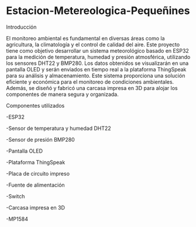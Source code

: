 # Estacion-Metereologica-Pequeñines

Introducción

El monitoreo ambiental es fundamental en diversas áreas como la agricultura, la climatología y el control de calidad del aire. Este proyecto tiene como objetivo desarrollar un sistema meteorológico basado en ESP32 para la medición de temperatura, humedad y presión atmosférica, utilizando los sensores DHT22 y BMP280. Los datos obtenidos se visualizarán en una pantalla OLED y serán enviados en tiempo real a la plataforma ThingSpeak para su análisis y almacenamiento. Este sistema proporciona una solución eficiente y económica para el monitoreo de condiciones ambientales. Además, se diseñó y fabricó una carcasa impresa en 3D para alojar los componentes de manera segura y organizada.

Componentes utilizados

-ESP32

-Sensor de temperatura y humedad DHT22

-Sensor de presión BMP280

-Pantalla OLED

-Plataforma ThingSpeak

-Placa de circuito impreso

-Fuente de alimentación

-Switch

-Carcasa impresa en 3D

-MP1584
